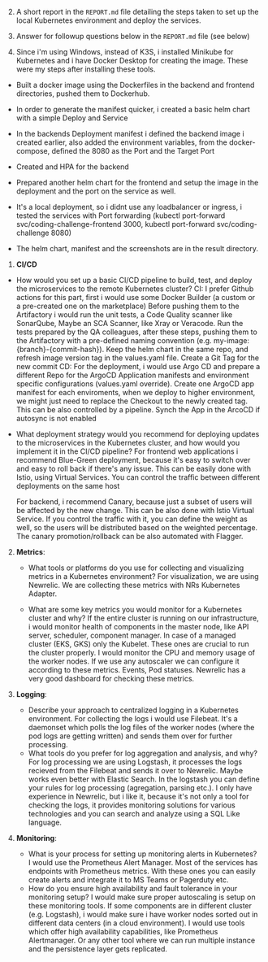 2. A short report in the `REPORT.md` file detailing the steps taken to set up the local Kubernetes environment and deploy the services.
3. Answer for followup questions below in the `REPORT.md` file (see below)

2. Since i'm using Windows, instead of K3S, i installed Minikube for Kubernetes and i have Docker Desktop for creating the image. These were my steps after installing these tools.
  - Built a docker image using the Dockerfiles in the backend and frontend directories, pushed them to Dockerhub.
  - In order to generate the manifest quicker, i created a basic helm chart with a simple Deploy and Service
  - In the backends Deployment manifest i defined the backend image i created earlier, also added the environment variables, from the docker-compose, defined the 8080 as the Port and the Target Port
  - Created and HPA for the backend
  - Prepared another helm chart for the frontend and setup the image in the deployment and the port on the service as well.
  - It's a local deployment, so i didnt use any loadbalancer or ingress, i tested the services with Port forwarding (kubectl port-forward svc/coding-challenge-frontend 3000, kubectl port-forward svc/coding-challenge 8080)

  -  The helm chart, manifest and the screenshots are in the result directory.

  1. **CI/CD**
   - How would you set up a basic CI/CD pipeline to build, test, and deploy the microservices to the remote Kubernetes cluster?
     CI: I prefer Github actions for this part, first i would use some Docker Builder (a custom or a pre-created one on the marketplace)
         Before pushing them to the Artifactory i would run the unit tests, a Code Quality scanner like SonarQube, Maybe an SCA Scanner, like Xray or Veracode. Run the tests prepared by the QA colleagues, after these steps, pushing them to the Artifactory with a pre-defined naming convention (e.g. my-image:{branch}-{commit-hash}). 
         Keep the helm chart in the same repo, and refresh image version tag in the values.yaml file. 
         Create a Git Tag for the new commit
     CD:
        For the deployment, i would use Argo CD and prepare a different Repo for the ArgoCD Application manifests and environment specific configurations (values.yaml override). Create one ArgoCD app manifest for each enviroments, when we deploy to higher environment, we might just need to replace the Checkout to the newly created tag. This can be also controlled by a pipeline.
        Synch the App in the ArcoCD if autosync is not enabled

   - What deployment strategy would you recommend for deploying updates to the microservices in the Kubernetes cluster, and how would you implement it in the CI/CD pipeline?
     For frontend web applications i recommend Blue-Green deployment, because it's easy to switch over and easy to roll back if there's any issue. This can be easily done with Istio, using Virtual Services. You can control the traffic between different deployments on the same host

     For backend, i recommend Canary, because just a subset of users will be affected by the new change. This can be also done with Istio Virtual Service. If you control the traffic with it, you can define the weight as well, so the users will be distributed based on the weighted percentage. The canary promotion/rollback can be also automated with Flagger.

2. **Metrics**:
   - What tools or platforms do you use for collecting and visualizing metrics in a Kubernetes environment?
     For visualization, we are using Newrelic. We are collecting these metrics with NRs Kubernetes Adapter.

   - What are some key metrics you would monitor for a Kubernetes cluster and why?
     If the entire cluster is running on our infrastructure, i would monitor health of components in the master node, like API server, scheduler, component manager. In case of a managed cluster (EKS, GKS) only the Kubelet. These ones are crucial to run the cluster properly. I would monitor the CPU and memory usage of the worker nodes. If we use any autoscaler we can configure it according to these metrics. Events, Pod statuses. Newrelic has a very good dashboard for checking these metrics.

3. **Logging**:
   - Describe your approach to centralized logging in a Kubernetes environment.
     For collecting the logs i would use Filebeat. It's a daemonset which polls the log files of the worker nodes (where the pod logs are getting written) and sends them over for further processing.
   - What tools do you prefer for log aggregation and analysis, and why?
     For log processing we are using Logstash, it processes the logs recieved from the Filebeat and sends it over to Newrelic. Maybe works even better with Elastic Search. In the logstash you can define your rules for log processing (agregation, parsing etc.). I only have experience in Newrelic, but i like it, because it's not only a tool for checking the logs, it provides monitoring solutions for various technologies and you can search and analyze using a SQL Like language.

4. **Monitoring**:
   - What is your process for setting up monitoring alerts in Kubernetes?
     I would use the Prometheus Alert Manager. Most of the services has endpoints with Prometheus metrics. With these ones you can easily create alerts and integrate it to MS Teams or Pagerduty etc.
   - How do you ensure high availability and fault tolerance in your monitoring setup?
     I would make sure proper autoscaling is setup on these monitoring tools. If some components are in different cluster (e.g. Logstash), i would make sure i have worker nodes sorted out in different data centers (in a cloud environment). I would use tools which offer high availability capabilities, like Prometheus Alertmanager. Or any other tool where we can run multiple instance and the persistence layer gets replicated.
